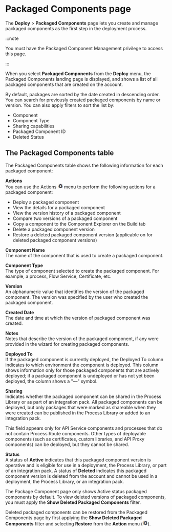 # Packaged Components page 

<head>
  <meta name="guidename" content="Integration"/>
  <meta name="context" content="GUID-36b36378-4f73-4ad8-bac8-b72e87ceee93"/>
</head>


The **Deploy** \> **Packaged Components** page lets you create and manage packaged components as the first step in the deployment process.

:::note

You must have the Packaged Component Management privilege to access this page.

:::

When you select **Packaged Components** from the **Deploy** menu, the Packaged Components landing page is displayed, and shows a list of all packaged components that are created on the account.

By default, packages are sorted by the date created in descending order. You can search for previously created packaged components by name or version. You can also apply filters to sort the list by:

- Component
- Component Type
- Sharing capabilities
- Packaged Component ID
- Deleted Status

## The Packaged Components table 

The Packaged Components table shows the following information for each packaged component:

**Actions**  
You can use the Actions ![img-int-black_gear](../Images/main-ic-gear-black-16_cdde83e4-a176-436a-86ca-1fe4937e3085.jpg) menu to perform the following actions for a packaged component:

- Deploy a packaged component
- View the details for a packaged component
- View the version history of a packaged component
- Compare two versions of a packaged component
- Copy a component to the Component Explorer on the Build tab
- Delete a packaged component version
- Restore a deleted packaged component version \(applicable on for deleted packaged component versions\)

**Component Name**  
The name of the component that is used to create a packaged component.

**Component Type**  
The type of component selected to create the packaged component. For example, a process, Flow Service, Certificate, etc.

**Version**  
An alphanumeric value that identifies the version of the packaged component. The version was specified by the user who created the packaged component.

**Created Date**  
The date and time at which the version of packaged component was created.

**Notes**  
Notes that describe the version of the packaged component, if any were provided in the wizard for creating packaged components.

**Deployed To**  
If the packaged component is currently deployed, the Deployed To column indicates to which environment the component is deployed. This column shows information only for those packaged components that are actively deployed; if a packaged component is undeployed or has not yet been deployed, the column shows a "––" symbol.

**Sharing**  
Indicates whether the packaged component can be shared in the Process Library or as part of an integration pack. All packaged components can be deployed, but only packages that were marked as shareable when they were created can be published in the Process Library or added to an integration pack.

This field appears only for API Service components and processes that do not contain Process Route components. Other types of deployable components \(such as certificates, custom libraries, and API Proxy components\) can be deployed, but they cannot be shared.

**Status**  
A status of **Active** indicates that this packaged component version is operative and is eligible for use in a deployment, the Process Library, or part of an integration pack. A status of **Deleted** indicates this packaged component version is deleted from the account and cannot be used in a deployment, the Process Library, or an integration pack.

The Package Component page only shows Active status packaged components by default. To view deleted versions of packaged components, you must apply the **Show Deleted Packaged Components** filter.

Deleted packaged components can be restored from the Packaged Components page by first applying the **Show Deleted Packaged Components** filter and selecting **Restore** from the **Action** menu \(![gear icon](../Images/main-ic-gear-black-16_cdde83e4-a176-436a-86ca-1fe4937e3085.jpg)\).